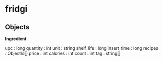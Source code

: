 fridgi
======

Objects
---------
**Ingredient**

upc : long
quantity : int
unit : string
shelf\_life : long
insert\_time : long
recipes : ObjectId[]
price : int
calories : int
count : int
tag : string[]
